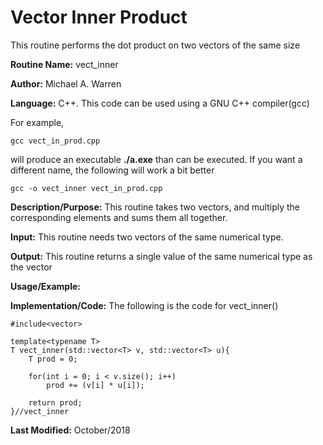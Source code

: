 # Vector Inner Product 
This routine performs the dot product on two vectors of the same size

**Routine Name:**           vect_inner

**Author:** Michael A. Warren

**Language:** C++. This code can be used using a GNU C++ compiler(gcc)

For example,

    gcc vect_in_prod.cpp

will produce an executable **./a.exe** than can be executed. If you want a different name, the following will work a bit
better

    gcc -o vect_inner vect_in_prod.cpp

**Description/Purpose:** This routine takes two vectors, and multiply the corresponding elements and sums them all together.

**Input:** This routine needs two vectors of the same numerical type.

**Output:** This routine returns a single value of the same numerical type as the vector

**Usage/Example:**

<basic example>
<give the output of the exampled input, if needed>
<how to interpret the output>

**Implementation/Code:** The following is the code for vect_inner()

    #include<vector>
    
    template<typename T>
    T vect_inner(std::vector<T> v, std::vector<T> u){
        T prod = 0;
    
        for(int i = 0; i < v.size(); i++)
            prod += (v[i] * u[i]);
    
        return prod;
    }//vect_inner


**Last Modified:** October/2018
